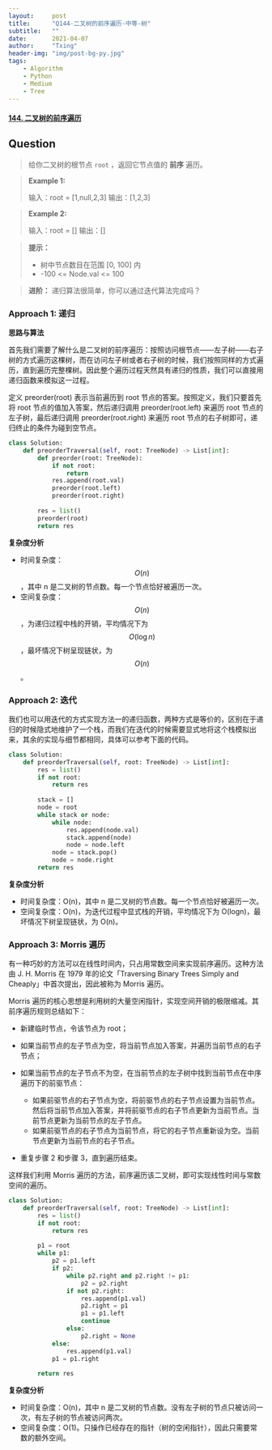 ```yaml
---
layout:     post
title:      "Q144-二叉树的前序遍历-中等-树"
subtitle:   ""
date:       2021-04-07
author:     "Txing"
header-img: "img/post-bg-py.jpg"
tags:
    - Algorithm
    - Python
    - Medium
    - Tree
---
```


#### [144. 二叉树的前序遍历](https://leetcode-cn.com/problems/binary-tree-preorder-traversal/)

## Question

> 给你二叉树的根节点 `root` ，返回它节点值的 **前序** 遍历。
>

> **Example 1:**
>
> 输入：root = [1,null,2,3]
> 输出：[1,2,3]

> **Example 2:**
>
> 输入：root = []
> 输出：[]

> **提示：**
>
> - 树中节点数目在范围 [0, 100] 内
> - -100 <= Node.val <= 100

> **进阶：** 递归算法很简单，你可以通过迭代算法完成吗？

### Approach 1:  递归

**思路与算法**

首先我们需要了解什么是二叉树的前序遍历：按照访问根节点——左子树——右子树的方式遍历这棵树，而在访问左子树或者右子树的时候，我们按照同样的方式遍历，直到遍历完整棵树。因此整个遍历过程天然具有递归的性质，我们可以直接用递归函数来模拟这一过程。

定义 preorder(root) 表示当前遍历到 root 节点的答案。按照定义，我们只要首先将 root 节点的值加入答案，然后递归调用 preorder(root.left) 来遍历 root 节点的左子树，最后递归调用 preorder(root.right) 来遍历 root 节点的右子树即可，递归终止的条件为碰到空节点。


```python
class Solution:
    def preorderTraversal(self, root: TreeNode) -> List[int]:
        def preorder(root: TreeNode):
            if not root:
                return
            res.append(root.val)
            preorder(root.left)
            preorder(root.right)
        
        res = list()
        preorder(root)
        return res
```

**复杂度分析**

- 时间复杂度：$$O(n)$$，其中 n 是二叉树的节点数。每一个节点恰好被遍历一次。
- 空间复杂度：$$O(n)$$，为递归过程中栈的开销，平均情况下为 $$O(\log n)$$，最坏情况下树呈现链状，为 $$O(n)$$。



### Approach 2: 迭代

我们也可以用迭代的方式实现方法一的递归函数，两种方式是等价的，区别在于递归的时候隐式地维护了一个栈，而我们在迭代的时候需要显式地将这个栈模拟出来，其余的实现与细节都相同，具体可以参考下面的代码。


```python
class Solution:
    def preorderTraversal(self, root: TreeNode) -> List[int]:
        res = list()
        if not root:
            return res
        
        stack = []
        node = root
        while stack or node:
            while node:
                res.append(node.val)
                stack.append(node)
                node = node.left
            node = stack.pop()
            node = node.right
        return res
```

**复杂度分析**

- 时间复杂度：O(n)，其中 n 是二叉树的节点数。每一个节点恰好被遍历一次。
- 空间复杂度：O(n)，为迭代过程中显式栈的开销，平均情况下为 O(logn)，最坏情况下树呈现链状，为 O(n)。



### Approach 3: Morris 遍历

有一种巧妙的方法可以在线性时间内，只占用常数空间来实现前序遍历。这种方法由 J. H. Morris 在 1979 年的论文「Traversing Binary Trees Simply and Cheaply」中首次提出，因此被称为 Morris 遍历。

Morris 遍历的核心思想是利用树的大量空闲指针，实现空间开销的极限缩减。其前序遍历规则总结如下：

- 新建临时节点，令该节点为 root；

- 如果当前节点的左子节点为空，将当前节点加入答案，并遍历当前节点的右子节点；

- 如果当前节点的左子节点不为空，在当前节点的左子树中找到当前节点在中序遍历下的前驱节点：
  - 如果前驱节点的右子节点为空，将前驱节点的右子节点设置为当前节点。然后将当前节点加入答案，并将前驱节点的右子节点更新为当前节点。当前节点更新为当前节点的左子节点。
  - 如果前驱节点的右子节点为当前节点，将它的右子节点重新设为空。当前节点更新为当前节点的右子节点。

- 重复步骤 2 和步骤 3，直到遍历结束。

这样我们利用 Morris 遍历的方法，前序遍历该二叉树，即可实现线性时间与常数空间的遍历。


```python
class Solution:
    def preorderTraversal(self, root: TreeNode) -> List[int]:
        res = list()
        if not root:
            return res
        
        p1 = root
        while p1:
            p2 = p1.left
            if p2:
                while p2.right and p2.right != p1:
                    p2 = p2.right
                if not p2.right:
                    res.append(p1.val)
                    p2.right = p1
                    p1 = p1.left
                    continue
                else:
                    p2.right = None
            else:
                res.append(p1.val)
            p1 = p1.right
        
        return res
```

**复杂度分析**

- 时间复杂度：O(n)，其中 n 是二叉树的节点数。没有左子树的节点只被访问一次，有左子树的节点被访问两次。
- 空间复杂度：O(1)。只操作已经存在的指针（树的空闲指针），因此只需要常数的额外空间。


